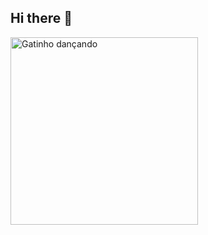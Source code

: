 ## Hi there 👋

<!--
**heavengabi/heavengabi** is a ✨ _special_ ✨ repository because its `README.md` (this file) appears on your GitHub profile.

#Oie

- 🔭 I’m currently working on ... 
- 🌱 I’m currently learning ...
- 👯 I’m looking to collaborate on ...
- 🤔 I’m looking for help with ...
- 💬 Ask me about ...
- 📫 How to reach me: ...
- 😄 Pronouns: ...
- ⚡ Fun fact: ...
-->

<img src="https://media.giphy.com/media/12VqFoZE1QUnw4/giphy.gif" width="300" alt="Gatinho dançando">

